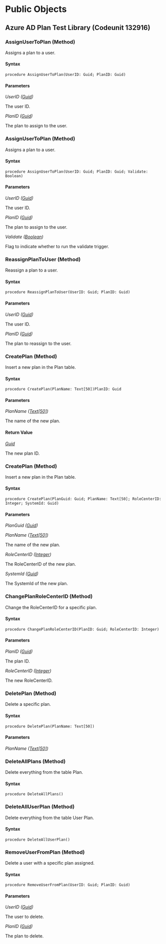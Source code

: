 # Public Objects
## Azure AD Plan Test Library (Codeunit 132916)
### AssignUserToPlan (Method) <a name="AssignUserToPlan"></a> 

 Assigns a plan to a user. 
 

#### Syntax
```
procedure AssignUserToPlan(UserID: Guid; PlanID: Guid)
```
#### Parameters
*UserID ([Guid](https://docs.microsoft.com/en-us/dynamics365/business-central/dev-itpro/developer/methods-auto/guid/guid-data-type))* 

The user ID.

*PlanID ([Guid](https://docs.microsoft.com/en-us/dynamics365/business-central/dev-itpro/developer/methods-auto/guid/guid-data-type))* 

The plan to assign to the user.

### AssignUserToPlan (Method) <a name="AssignUserToPlan"></a> 

 Assigns a plan to a user.
 

#### Syntax
```
procedure AssignUserToPlan(UserID: Guid; PlanID: Guid; Validate: Boolean)
```
#### Parameters
*UserID ([Guid](https://docs.microsoft.com/en-us/dynamics365/business-central/dev-itpro/developer/methods-auto/guid/guid-data-type))* 

The user ID.

*PlanID ([Guid](https://docs.microsoft.com/en-us/dynamics365/business-central/dev-itpro/developer/methods-auto/guid/guid-data-type))* 

The plan to assign to the user.

*Validate ([Boolean](https://docs.microsoft.com/en-us/dynamics365/business-central/dev-itpro/developer/methods-auto/boolean/boolean-data-type))* 

Flag to indicate whether to run the validate trigger.

### ReassignPlanToUser (Method) <a name="ReassignPlanToUser"></a> 

 Reassign a plan to a user. 
 

#### Syntax
```
procedure ReassignPlanToUser(UserID: Guid; PlanID: Guid)
```
#### Parameters
*UserID ([Guid](https://docs.microsoft.com/en-us/dynamics365/business-central/dev-itpro/developer/methods-auto/guid/guid-data-type))* 

The user ID.

*PlanID ([Guid](https://docs.microsoft.com/en-us/dynamics365/business-central/dev-itpro/developer/methods-auto/guid/guid-data-type))* 

The plan to reassign to the user.

### CreatePlan (Method) <a name="CreatePlan"></a> 

 Insert a new plan in the Plan table.
 

#### Syntax
```
procedure CreatePlan(PlanName: Text[50])PlanID: Guid
```
#### Parameters
*PlanName ([Text[50]](https://docs.microsoft.com/en-us/dynamics365/business-central/dev-itpro/developer/methods-auto/text/text-data-type))* 

The name of the new plan.

#### Return Value
*[Guid](https://docs.microsoft.com/en-us/dynamics365/business-central/dev-itpro/developer/methods-auto/guid/guid-data-type)*

The new plan ID.
### CreatePlan (Method) <a name="CreatePlan"></a> 

 Insert a new plan in the Plan table.
 

#### Syntax
```
procedure CreatePlan(PlanGuid: Guid; PlanName: Text[50]; RoleCenterID: Integer; SystemId: Guid)
```
#### Parameters
*PlanGuid ([Guid](https://docs.microsoft.com/en-us/dynamics365/business-central/dev-itpro/developer/methods-auto/guid/guid-data-type))* 



*PlanName ([Text[50]](https://docs.microsoft.com/en-us/dynamics365/business-central/dev-itpro/developer/methods-auto/text/text-data-type))* 

The name of the new plan.

*RoleCenterID ([Integer](https://docs.microsoft.com/en-us/dynamics365/business-central/dev-itpro/developer/methods-auto/integer/integer-data-type))* 

The RoleCenterID of the new plan.

*SystemId ([Guid](https://docs.microsoft.com/en-us/dynamics365/business-central/dev-itpro/developer/methods-auto/guid/guid-data-type))* 

The SystemId of the new plan.

### ChangePlanRoleCenterID (Method) <a name="ChangePlanRoleCenterID"></a> 

 Change the RoleCenterID for a specific plan.
 

#### Syntax
```
procedure ChangePlanRoleCenterID(PlanID: Guid; RoleCenterID: Integer)
```
#### Parameters
*PlanID ([Guid](https://docs.microsoft.com/en-us/dynamics365/business-central/dev-itpro/developer/methods-auto/guid/guid-data-type))* 

The plan ID.

*RoleCenterID ([Integer](https://docs.microsoft.com/en-us/dynamics365/business-central/dev-itpro/developer/methods-auto/integer/integer-data-type))* 

The new RoleCenterID.

### DeletePlan (Method) <a name="DeletePlan"></a> 

 Delete a specific plan.
 

#### Syntax
```
procedure DeletePlan(PlanName: Text[50])
```
#### Parameters
*PlanName ([Text[50]](https://docs.microsoft.com/en-us/dynamics365/business-central/dev-itpro/developer/methods-auto/text/text-data-type))* 



### DeleteAllPlans (Method) <a name="DeleteAllPlans"></a> 

 Delete everything from the table Plan.
 

#### Syntax
```
procedure DeleteAllPlans()
```
### DeleteAllUserPlan (Method) <a name="DeleteAllUserPlan"></a> 

 Delete everything from the table User Plan.
 

#### Syntax
```
procedure DeleteAllUserPlan()
```
### RemoveUserFromPlan (Method) <a name="RemoveUserFromPlan"></a> 

 Delete a user with a specific plan assigned.
 

#### Syntax
```
procedure RemoveUserFromPlan(UserID: Guid; PlanID: Guid)
```
#### Parameters
*UserID ([Guid](https://docs.microsoft.com/en-us/dynamics365/business-central/dev-itpro/developer/methods-auto/guid/guid-data-type))* 

The user to delete.

*PlanID ([Guid](https://docs.microsoft.com/en-us/dynamics365/business-central/dev-itpro/developer/methods-auto/guid/guid-data-type))* 

The plan to delete.

